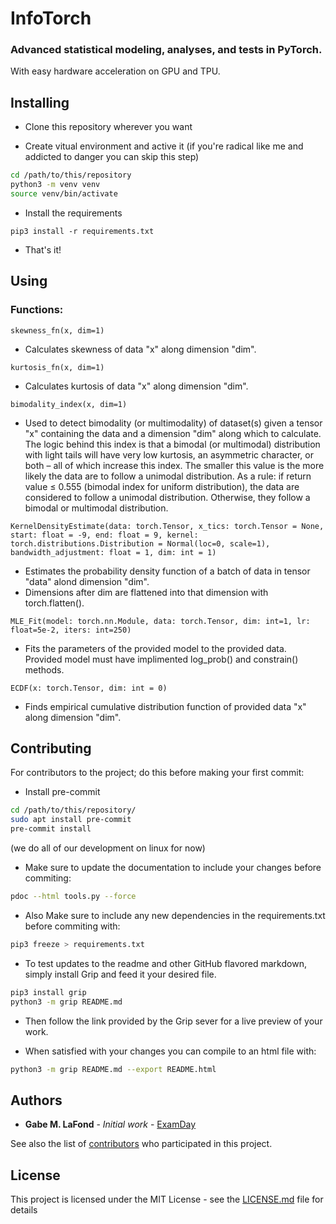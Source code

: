 # InfoTorch
### Advanced statistical modeling, analyses, and tests in PyTorch.
With easy hardware acceleration on GPU and TPU.

## Installing
- Clone this repository wherever you want

- Create vitual environment and active it (if you're radical like me and addicted to danger you can skip this step)
```bash
cd /path/to/this/repository
python3 -m venv venv
source venv/bin/activate
```
- Install the requirements
```
pip3 install -r requirements.txt
```
- That's it!

## Using

### Functions:

```python3
skewness_fn(x, dim=1)
```

- Calculates skewness of data "x" along dimension "dim".

```python3
kurtosis_fn(x, dim=1)
```

- Calculates kurtosis of data "x" along dimension "dim".

```python3
bimodality_index(x, dim=1)
```

- Used to detect bimodality (or multimodality) of dataset(s) given a tensor "x" containing the data
  and a dimension "dim" along which to calculate.  The logic behind this index is that a bimodal (or
  multimodal) distribution with light tails will have very low kurtosis, an asymmetric character, or
  both – all of which increase this index.  The smaller this value is the more likely the data are to
  follow a unimodal distribution.  As a rule: if return value ≤ 0.555 (bimodal index for uniform
  distribution), the data are considered to follow a unimodal distribution. Otherwise, they follow a
  bimodal or multimodal distribution.

```python3
KernelDensityEstimate(data: torch.Tensor, x_tics: torch.Tensor = None, start: float = -9, end: float = 9, kernel: torch.distributions.Distribution = Normal(loc=0, scale=1), bandwidth_adjustment: float = 1, dim: int = 1)
```

- Estimates the probability density function of a batch of data in tensor "data" alond dimension "dim".
- Dimensions after dim are flattened into that dimension with torch.flatten().

```python3
MLE_Fit(model: torch.nn.Module, data: torch.Tensor, dim: int=1, lr: float=5e-2, iters: int=250)
```

- Fits the parameters of the provided model to the provided data. Provided model must have implimented log_prob() and constrain() methods.

```python3
ECDF(x: torch.Tensor, dim: int = 0)
```

- Finds empirical cumulative distribution function of provided data "x" along dimension "dim".

## Contributing
For contributors to the project; do this before making your first commit:

- Install pre-commit
```bash
cd /path/to/this/repository/
sudo apt install pre-commit
pre-commit install
```
(we do all of our development on linux for now)

- Make sure to update the documentation to include your changes before commiting:
```bash
pdoc --html tools.py --force
```

- Also Make sure to include any new dependencies in the requirements.txt before commiting with:
```bash
pip3 freeze > requirements.txt
```

- To test updates to the readme and other GitHub flavored markdown, simply install Grip
and feed it your desired file.
```bash
pip3 install grip
python3 -m grip README.md
```

- Then follow the link provided by the Grip sever for a live preview of your work.

- When satisfied with your changes you can compile to an html file with:
```bash
python3 -m grip README.md --export README.html
```


## Authors
* **Gabe M. LaFond** - *Initial work* - [ExamDay](https://github.com/ExamDay)

See also the list of [contributors](https://github.com/ExamDay/InfoTorch/contributors) who participated in this project.

## License
This project is licensed under the MIT License - see the [LICENSE.md](LICENSE.md) file for details
